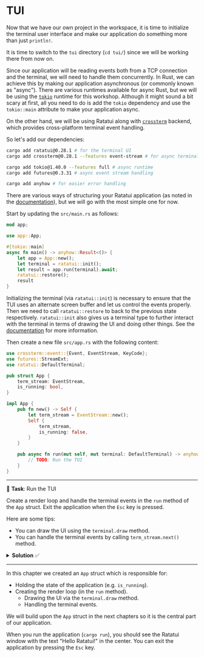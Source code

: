 # TUI

Now that we have our own project in the workspace, it is time to initialize the terminal user interface and make our application do something more than just `println!`.

It is time to switch to the `tui` directory (`cd tui/`) since we will be working there from now on.

Since our application will be reading events both from a TCP connection and the terminal, we will need to handle them concurrently. In Rust, we can achieve this by making our application asynchronous (or commonly known as "async"). There are various runtimes available for async Rust, but we will be using the [`tokio`](https://tokio.rs) runtime for this workshop. Although it might sound a bit scary at first, all you need to do is add the `tokio` dependency and use the `tokio::main` attribute to make your application async.

On the other hand, we will be using Ratatui along with [`crossterm`](https://github.com/crossterm-rs/crossterm) backend, which provides cross-platform terminal event handling.

So let's add our dependencies:

```sh
cargo add ratatui@0.28.1 # for the terminal UI
cargo add crossterm@0.28.1 --features event-stream # for async terminal events

cargo add tokio@1.40.0 --features full # async runtime
cargo add futures@0.3.31 # async event stream handling

cargo add anyhow # for easier error handling
```

There are various ways of structuring your Ratatui application (as noted in the [documentation](https://ratatui.rs/concepts)), but we will go with the most simple one for now.

Start by updating the `src/main.rs` as follows:

```rust
mod app;

use app::App;

#[tokio::main]
async fn main() -> anyhow::Result<()> {
    let app = App::new();
    let terminal = ratatui::init();
    let result = app.run(terminal).await;
    ratatui::restore();
    result
}
```

Initializing the terminal (via `ratatui::init`) is necessary to ensure that the TUI uses an alternate screen buffer and let us control the events properly. Then we need to call `ratatui::restore` to back to the previous state respectively. `ratatui::init` also gives us a terminal type to further interact with the terminal in terms of drawing the UI and doing other things. See the [documentation](https://ratatui.rs/concepts/backends/alternate-screen/) for more information.

Then create a new file `src/app.rs` with the following content:

```rust
use crossterm::event::{Event, EventStream, KeyCode};
use futures::StreamExt;
use ratatui::DefaultTerminal;

pub struct App {
    term_stream: EventStream,
    is_running: bool,
}

impl App {
    pub fn new() -> Self {
        let term_stream = EventStream::new();
        Self {
            term_stream,
            is_running: false,
        }
    }

    pub async fn run(mut self, mut terminal: DefaultTerminal) -> anyhow::Result<()> {
        // TODO: Run the TUI
    }
}
```

---

🎯 **Task**: Run the TUI

Create a render loop and handle the terminal events in the `run` method of the `App` struct. Exit the application when the `Esc` key is pressed.

Here are some tips:

- You can draw the UI using the `terminal.draw` method.
- You can handle the terminal events by calling `term_stream.next()` method.

<details>
<summary><b>Solution</b> ✅</summary>

```rust
impl App {
    // ...
    pub async fn run(mut self, mut terminal: DefaultTerminal) -> anyhow::Result<()> {
        self.is_running = true;
        while self.is_running {
            terminal.draw(|frame| frame.render_widget("Hello Ratatui!", frame.area()))?;
            if let Some(crossterm_event) = self.term_stream.next().await {
                let crossterm_event = crossterm_event?;
                if let Event::Key(key_event) = crossterm_event {
                    if key_event.code == KeyCode::Esc {
                        self.is_running = false;
                    }
                }
            }
        }
        Ok(())
    }
}
```

</details>

---

In this chapter we created an `App` struct which is responsible for:

- Holding the state of the application (e.g. `is_running`).
- Creating the render loop (in the `run` method).
  - Drawing the UI via the `terminal.draw` method.
  - Handling the terminal events.

We will build upon the `App` struct in the next chapters so it is the central part of our application.

When you run the application (`cargo run`), you should see the Ratatui window with the text "Hello Ratatui!" in the center. You can exit the application by pressing the `Esc` key.
